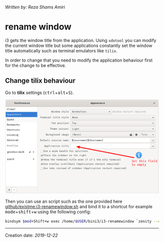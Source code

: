 _Written by: Reza Shams Amiri_
# rename window

i3 gets the window title from the application. Using `xdotool` you can modify the current window title but some applications constantly set the window title automatically such as terminal emulators like `tilix`.

In order to change that you need to modify the application behaviour first for the change to be effective.

## Change tilix behaviour
Go to **tilix** settings (<kbd>ctrl</kbd>+<kbd>alt</kbd>+<kbd>S</kbd>).

![tilix-settings.png](/img/i3/tilix-settings.png)

Then you can use an script such as the one provided here [github/existme:i3-renamewindow.sh][DIRAMEDG] and bind it to a shortcut for example <kbd>mode</kbd>+<kbd>shift</kbd>+<kbd>w</kbd> using the following config:
``` sh
bindsym $mod+Shift+w exec /home/$USER/bini3/i3-renamewindow `zenity --entry --text "Rename window to:"`
```


* * *
Creation date: _2019-12-22_

[DIRAMEDG]: https://github.com/existme/doti3/blob/master/bini3/i3-renamewindow